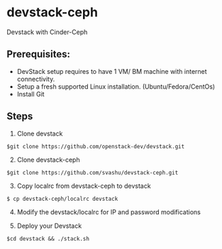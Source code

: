 devstack-ceph
=============
Devstack with Cinder-Ceph

Prerequisites:
--------------
- DevStack setup requires to have 1 VM/ BM machine with internet connectivity.
- Setup a fresh supported Linux installation. (Ubuntu/Fedora/CentOs)
- Install Git

Steps
-----
1. Clone devstack
```
$git clone https://github.com/openstack-dev/devstack.git
```

2. Clone devstack-ceph
```
$git clone https://github.com/svashu/devstack-ceph.git
```

3. Copy localrc from devstack-ceph to devstack
```
$ cp devstack-ceph/localrc devstack

```

4. Modify the devstack/localrc for IP and password modifications

5. Deploy your Devstack

```
$cd devstack && ./stack.sh
```
